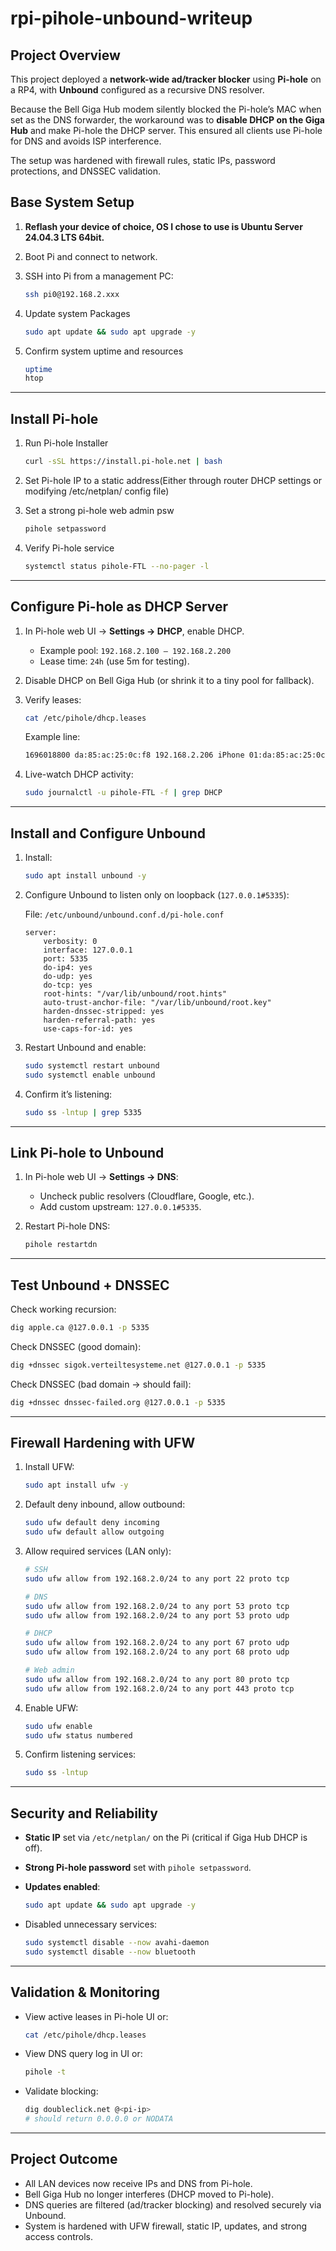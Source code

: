 # rpi-pihole-unbound-writeup

## Project Overview

This project deployed a **network-wide ad/tracker blocker** using **Pi-hole** on a RP4, with **Unbound** configured as a recursive DNS resolver.

Because the Bell Giga Hub modem silently blocked the Pi-hole’s MAC when set as the DNS forwarder, the workaround was to **disable DHCP on the Giga Hub** and make Pi-hole the DHCP server. This ensured all clients use Pi-hole for DNS and avoids ISP interference.

The setup was hardened with firewall rules, static IPs, password protections, and DNSSEC validation.

## Base System Setup

1. **Reflash your device of choice, OS I chose to use is Ubuntu Server 24.04.3 LTS 64bit.**
2. Boot Pi and connect to network.
3. SSH into Pi from a management PC:
    
    ```bash
    ssh pi0@192.168.2.xxx
    ```
    
4. Update system Packages
    
    ```bash
    sudo apt update && sudo apt upgrade -y
    ```
    
5. Confirm system uptime and resources
    
    ```bash
    uptime
    htop
    ```
    

---

## Install Pi-hole

1. Run Pi-hole Installer
    
    ```bash
    curl -sSL https://install.pi-hole.net | bash
    ```
    
2. Set Pi-hole IP to a static address(Either through router DHCP settings or modifying /etc/netplan/ config file)
3. Set a strong pi-hole web admin psw
    
    ```bash
    pihole setpassword
    ```
    
4. Verify Pi-hole service
    
    ```bash
    systemctl status pihole-FTL --no-pager -l
    ```
    

---

## Configure Pi-hole as DHCP Server

1. In Pi-hole web UI → **Settings → DHCP**, enable DHCP.
    - Example pool: `192.168.2.100 – 192.168.2.200`
    - Lease time: `24h` (use 5m for testing).
2. Disable DHCP on Bell Giga Hub (or shrink it to a tiny pool for fallback).
3. Verify leases:
    
    ```bash
    cat /etc/pihole/dhcp.leases
    ```
    
    Example line:
    
    ```bash
    1696018800 da:85:ac:25:0c:f8 192.168.2.206 iPhone 01:da:85:ac:25:0c:f8
    ```
    
4. Live-watch DHCP activity:
    
    ```bash
    sudo journalctl -u pihole-FTL -f | grep DHCP
    ```
    

---

## Install and Configure Unbound

1. Install:
    
    ```bash
    sudo apt install unbound -y
    
    ```
    
2. Configure Unbound to listen only on loopback (`127.0.0.1#5335`):
    
    File: `/etc/unbound/unbound.conf.d/pi-hole.conf`
    
    ```
    server:
        verbosity: 0
        interface: 127.0.0.1
        port: 5335
        do-ip4: yes
        do-udp: yes
        do-tcp: yes
        root-hints: "/var/lib/unbound/root.hints"
        auto-trust-anchor-file: "/var/lib/unbound/root.key"
        harden-dnssec-stripped: yes
        harden-referral-path: yes
        use-caps-for-id: yes
    
    ```
    
3. Restart Unbound and enable:
    
    ```bash
    sudo systemctl restart unbound
    sudo systemctl enable unbound
    ```
    
4. Confirm it’s listening:
    
    ```bash
    sudo ss -lntup | grep 5335
    ```
    

---

## Link Pi-hole to Unbound

1. In Pi-hole web UI → **Settings → DNS**:
    - Uncheck public resolvers (Cloudflare, Google, etc.).
    - Add custom upstream: `127.0.0.1#5335`.
2. Restart Pi-hole DNS:
    
    ```bash
    pihole restartdn
    ```
    

---

## Test Unbound + DNSSEC

Check working recursion:

```bash
dig apple.ca @127.0.0.1 -p 5335
```

Check DNSSEC (good domain):

```bash
dig +dnssec sigok.verteiltesysteme.net @127.0.0.1 -p 5335
```

Check DNSSEC (bad domain → should fail):

```bash
dig +dnssec dnssec-failed.org @127.0.0.1 -p 5335
```

---

## Firewall Hardening with UFW

1. Install UFW:
    
    ```bash
    sudo apt install ufw -y
    ```
    
2. Default deny inbound, allow outbound:
    
    ```bash
    sudo ufw default deny incoming
    sudo ufw default allow outgoing
    ```
    
3. Allow required services (LAN only):
    
    ```bash
    # SSH
    sudo ufw allow from 192.168.2.0/24 to any port 22 proto tcp
    
    # DNS
    sudo ufw allow from 192.168.2.0/24 to any port 53 proto tcp
    sudo ufw allow from 192.168.2.0/24 to any port 53 proto udp
    
    # DHCP
    sudo ufw allow from 192.168.2.0/24 to any port 67 proto udp
    sudo ufw allow from 192.168.2.0/24 to any port 68 proto udp
    
    # Web admin
    sudo ufw allow from 192.168.2.0/24 to any port 80 proto tcp
    sudo ufw allow from 192.168.2.0/24 to any port 443 proto tcp
    ```
    
4. Enable UFW:
    
    ```bash
    sudo ufw enable
    sudo ufw status numbered
    ```
    
5. Confirm listening services:
    
    ```bash
    sudo ss -lntup
    ```
    

---

## Security and Reliability

- **Static IP** set via `/etc/netplan/` on the Pi (critical if Giga Hub DHCP is off).
- **Strong Pi-hole password** set with `pihole setpassword`.
- **Updates enabled**:
    
    ```bash
    sudo apt update && sudo apt upgrade -y
    
    ```
    
- Disabled unnecessary services:
    
    ```bash
    sudo systemctl disable --now avahi-daemon
    sudo systemctl disable --now bluetooth
    
    ```
    

---

## Validation & Monitoring

- View active leases in Pi-hole UI or:
    
    ```bash
    cat /etc/pihole/dhcp.leases
    
    ```
    
- View DNS query log in UI or:
    
    ```bash
    pihole -t
    
    ```
    
- Validate blocking:
    
    ```bash
    dig doubleclick.net @<pi-ip>
    # should return 0.0.0.0 or NODATA
    
    ```
    

---

## Project Outcome

- All LAN devices now receive IPs and DNS from Pi-hole.
- Bell Giga Hub no longer interferes (DHCP moved to Pi-hole).
- DNS queries are filtered (ad/tracker blocking) and resolved securely via Unbound.
- System is hardened with UFW firewall, static IP, updates, and strong access controls.
